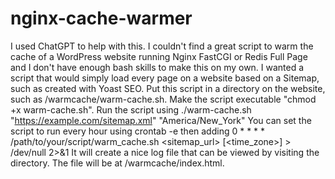 # nginx-cache-warmer
I used ChatGPT to help with this.
I couldn't find a great script to warm the cache of a WordPress website running Nginx FastCGI or Redis Full Page and I don't have enough bash skills to make this on my own.
I wanted a script that would simply load every page on a website based on a Sitemap, such as created with Yoast SEO.
Put this script in a directory on the website, such as /warmcache/warm-cache.sh. Make the script executable "chmod +x warm-cache.sh".
Run the script using ./warm-cache.sh "https://example.com/sitemap.xml" "America/New_York"
You can set the script to run every hour using crontab -e then adding 0 * * * * /path/to/your/script/warm_cache.sh <sitemap_url> [<time_zone>] > /dev/null 2>&1
It will create a nice log file that can be viewed by visiting the directory. The file will be at /warmcache/index.html.
